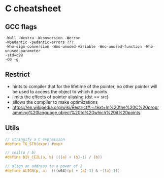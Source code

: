 # C cheatsheet

## GCC flags
```
-Wall -Wextra -Wconversion -Werror
-Wpedantic -pedantic-errors ???
-Wno-sign-conversion -Wno-unused-variable -Wno-unused-function -Wno-unused-parameter
-std=c99
-O0 -g
```

## Restrict
- hints to compiler that for the lifetime of the pointer, no other pointer will be used to access the object to which it points
- limits the effects of pointer aliasing (dst == src)
- allows the compiler to make optimizations
- <https://en.wikipedia.org/wiki/Restrict#:~:text=In%20the%20C%20programming%20language,object%20to%20which%20it%20points>

## Utils
```C
// stringify a C expression
#define TO_STR(expr) #expr

// ceil(a / b)
#define DIV_CEIL(a, b) (((a) + (b)-1) / (b))

// align an address to a power of 2
#define ALIGN(p, a)  (((u64)(p) + (a)-1) & ~((a)-1))
```

